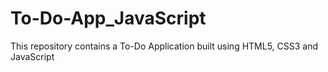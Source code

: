# To-Do-App_JavaScript
This repository contains a To-Do Application built using HTML5, CSS3 and JavaScript
